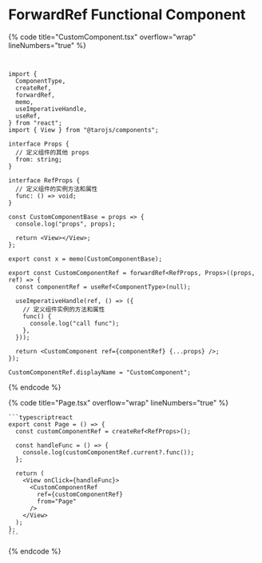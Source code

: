 # ForwardRef Functional Component

{% code title="CustomComponent.tsx" overflow="wrap" lineNumbers="true" %}
```tsx


import {
  ComponentType,
  createRef,
  forwardRef,
  memo,
  useImperativeHandle,
  useRef,
} from "react";
import { View } from "@tarojs/components";

interface Props {
  // 定义组件的其他 props
  from: string;
}

interface RefProps {
  // 定义组件的实例方法和属性
  func: () => void;
}

const CustomComponentBase = props => {
  console.log("props", props);

  return <View></View>;
};

export const x = memo(CustomComponentBase);

export const CustomComponentRef = forwardRef<RefProps, Props>((props, ref) => {
  const componentRef = useRef<ComponentType>(null);

  useImperativeHandle(ref, () => ({
    // 定义组件实例的方法和属性
    func() {
      console.log("call func");
    },
  }));

  return <CustomComponent ref={componentRef} {...props} />;
});

CustomComponentRef.displayName = "CustomComponent";
```
{% endcode %}

{% code title="Page.tsx" overflow="wrap" lineNumbers="true" %}
````tsx
```typescriptreact
export const Page = () => {
  const customComponentRef = createRef<RefProps>();

  const handleFunc = () => {
    console.log(customComponentRef.current?.func());
  };

  return (
    <View onClick={handleFunc}>
      <CustomComponentRef
        ref={customComponentRef}
        from="Page"
      />
    </View>
  );
};
```
````
{% endcode %}
